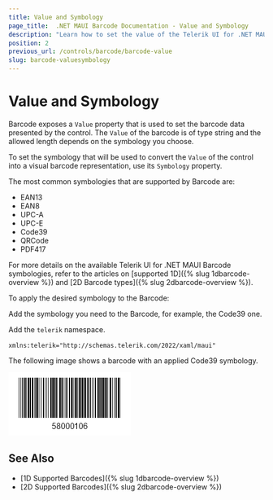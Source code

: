 ```yaml
---
title: Value and Symbology
page_title:  .NET MAUI Barcode Documentation - Value and Symbology
description: "Learn how to set the value of the Telerik UI for .NET MAUI Barcode and control the presented data."
position: 2
previous_url: /controls/barcode/barcode-value
slug: barcode-valuesymbology
---
```


# Value and Symbology

Barcode exposes a `Value` property that is used to set the barcode data presented by the control. The `Value` of the barcode is of type string and the allowed length depends on the symbology you choose.

To set the symbology that will be used to convert the `Value` of the control into a visual barcode representation, use its `Symbology` property.

The most common symbologies that are supported by Barcode are:

* EAN13  
* EAN8  
* UPC-A  
* UPC-E  
* Code39  
* QRCode  
* PDF417   

For more details on the available Telerik UI for .NET MAUI Barcode symbologies, refer to the articles on [supported 1D]({% slug 1dbarcode-overview %}) and [2D Barcode types]({% slug 2dbarcode-overview %}).

To apply the desired symbology to the Barcode:

Add the symbology you need to the Barcode, for example, the Code39 one.

<snippet id='barcode-features-symbology'/>

Add the `telerik` namespace.

```XAML
xmlns:telerik="http://schemas.telerik.com/2022/xaml/maui"
```

The following image shows a barcode with an applied Code39 symbology.

![Barcode Symbology](images/barcode_setsymbology_1.png)

## See Also

- [1D Supported Barcodes]({% slug 1dbarcode-overview %})
- [2D Supported Barcodes]({% slug 2dbarcode-overview %})
